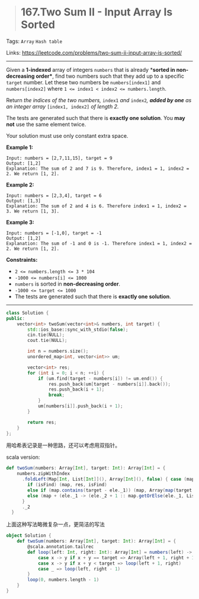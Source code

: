 > # 167.Two Sum II - Input Array Is Sorted

Tags: `Array` `Hash table`

Links: https://leetcode.com/problems/two-sum-ii-input-array-is-sorted/

----

Given a **1-indexed** array of integers `numbers` that is already ***sorted in non-decreasing order\***, find two numbers such that they add up to a specific `target` number. Let these two numbers be `numbers[index1]` and `numbers[index2]` where `1 <= index1 < index2 <= numbers.length`.

Return *the indices of the two numbers,* `index1` *and* `index2`*, **added by one** as an integer array* `[index1, index2]` *of length 2.*

The tests are generated such that there is **exactly one solution**. You **may not** use the same element twice.

Your solution must use only constant extra space.

 

**Example 1:**

```
Input: numbers = [2,7,11,15], target = 9
Output: [1,2]
Explanation: The sum of 2 and 7 is 9. Therefore, index1 = 1, index2 = 2. We return [1, 2].
```

**Example 2:**

```
Input: numbers = [2,3,4], target = 6
Output: [1,3]
Explanation: The sum of 2 and 4 is 6. Therefore index1 = 1, index2 = 3. We return [1, 3].
```

**Example 3:**

```
Input: numbers = [-1,0], target = -1
Output: [1,2]
Explanation: The sum of -1 and 0 is -1. Therefore index1 = 1, index2 = 2. We return [1, 2].
```

 

**Constraints:**

- `2 <= numbers.length <= 3 * 104`
- `-1000 <= numbers[i] <= 1000`
- `numbers` is sorted in **non-decreasing order**.
- `-1000 <= target <= 1000`
- The tests are generated such that there is **exactly one solution**.

----

```c++
class Solution {
public:
    vector<int> twoSum(vector<int>& numbers, int target) {
 		std::ios_base::sync_with_stdio(false);
		cin.tie(NULL);
		cout.tie(NULL);	

		int n = numbers.size();
		unordered_map<int, vector<int>> um;

		vector<int> res;
		for (int i = 0; i < n; ++i) {
			if (um.find(target - numbers[i]) != um.end()) {
				res.push_back(um[target - numbers[i]].back());
				res.push_back(i + 1);
				break;
			} 
			um[numbers[i]].push_back(i + 1);
		}

		return res;
    }
};
```

用哈希表记录是一种思路，还可以考虑用双指针。

scala version:

```scala
def twoSum(numbers: Array[Int], target: Int): Array[Int] = {
    numbers.zipWithIndex
      .foldLeft(Map[Int, List[Int]](), Array[Int](), false) { case (map, res, isFind) -> ele =>
        if (isFind) (map, res, isFind)
        else if (map.contains(target - ele._1)) (map, Array(map(target - ele._1).last, ele._2 + 1), true)
        else (map + (ele._1 -> (ele._2 + 1 :: map.getOrElse(ele._1, List()))), res, false)
      }
      ._2
  }
```

上面这种写法略微复杂一点，更简洁的写法

```scala
object Solution {
    def twoSum(numbers: Array[Int], target: Int): Array[Int] = {
        @scala.annotation.tailrec
        def loop(left: Int, right: Int): Array[Int] = numbers(left) -> numbers(right) match {
            case x -> y if x + y == target => Array(left + 1, right + 1)
            case x -> y if x + y < target => loop(left + 1, right)
            case _ => loop(left, right - 1)
        }
        loop(0, numbers.length - 1)
    }
}
```


